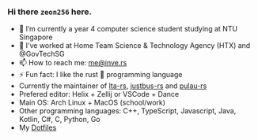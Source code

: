 ### Hi there `zeon256` here.

[]()
- 🔭 I’m currently a year 4 computer science student studying at NTU Singapore
- 💼 I've worked at Home Team Science & Technology Agency (HTX) and @GovTechSG
- 📫 How to reach me: me@inve.rs
- ⚡ Fun fact: I like the rust 🦀 programming language
- Currently the maintainer of [lta-rs](https://github.com/lta-rs/lta-rs), [justbus-rs](https://github.com/zeon256/justbus-rs) and [pulau-rs](https://github.com/zeon256/pulau-rs)
- Prefered editor: Helix + Zellij or VSCode + Dance
- Main OS: Arch Linux + MacOS (school/work) 
- Other programming languages: C++, TypeScript, Javascript, Java, Kotlin, C#, C, Python, Go
- My [Dotfiles](https://github.com/zeon256/dotfiles)

